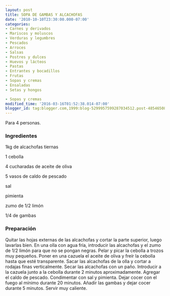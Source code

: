 ```yaml
---
layout: post
title: SOPA DE GAMBAS Y ALCACHOFAS
date: '2010-10-10T23:30:00.000-07:00'
categories:
- Carnes y derivados
- Mariscos y moluscos
- Verduras y legumbres
- Pescados
- Arroces
- Salsas
- Postres y dulces
- Huevos y lácteos
- Pastas
- Entrantes y bocadillos
- Frutas
- Sopas y cremas
- Ensaladas
- Setas y hongos

- Sopas y cremas
modified_time: '2016-03-16T01:52:38.014-07:00'
blogger_id: tag:blogger.com,1999:blog-5299957599287034512.post-4854650872147149141
---
```


Para 4 personas.

<h3>Ingredientes</h3>

1kg de alcachofas tiernas

1 cebolla

4 cucharadas de aceite de oliva

5 vasos de caldo de pescado

sal

pimienta

zumo de 1/2 limón

1/4 de gambas

<h3>Preparación</h3>

Quitar las hojas externas de las alcachofas y cortar la parte superior, luego lavarlas bien. En una olla con agua fría, introducir las alcachofas y el zumo de 1/2 limón para que no se pongan negras. Pelar y picar la cebolla a trozos muy pequeños. Poner en una cazuela el aceite de oliva y freír la cebolla hasta que esté transparente. Sacar las alcachofas de la olla y cortar a rodajas finas verticalmente. Secar las alcachofas con un paño. Introducir a la cazuela junto a la cebolla durante 2 minutos aproximadamente. Agregar el caldo de pescado. Condimentar con sal y pimienta. Dejar cocer con el fuego al mínimo durante 20 minutos. Añadir las gambas y dejar cocer durante 5 minutos. Servir muy caliente.

